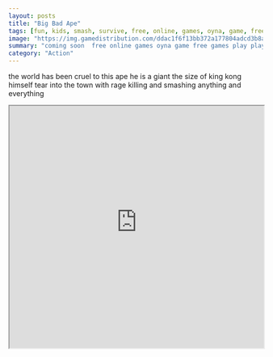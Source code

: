 ```yaml
---
layout: posts
title: "Big Bad Ape"
tags: [fun, kids, smash, survive, free, online, games, oyna, game, free, games, play, play, games]
image: "https://img.gamedistribution.com/ddac1f6f13bb372a177804adcd3b8a31.jpg"
summary: "coming soon  free online games oyna game free games play play games"
category: "Action"
---
```


the world has been cruel to this ape he is a giant the size of king kong himself tear into the town with rage killing and smashing anything and everything

<iframe width="100%" height="480px;" src="https://flash.gamedistribution.com?game=ddac1f6f13bb372a177804adcd3b8a31"></iframe>